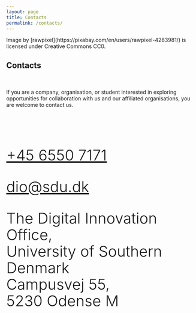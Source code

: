 ```yaml
---
layout: page
title: Contacts
permalink: /contacts/
---
```


<section markdown="0" class="featured-image" style="background-image: url(/assets/images/contacts.jpg)">
<p class="img-license" markdown="1">Image by [rawpixel](https://pixabay.com/en/users/rawpixel-4283981/) is licensed under Creative Commons CC0.</p>
</section>

<section>
<div class="container">
<div class="row">
<div class="col-xs-12" markdown="1">
<h2 style="margin-bottom:50px;">Contacts</h2>

If you are a company, organisation, or student interested in exploring opportunities for collaboration with us and our affiliated organisations, you are welcome to contact us.
</div>
</div>
<style>
.mx-auto {
    margin-right: auto !important;
    margin-left: auto !important;
}

.mb-4 {
    margin-bottom: 1.5rem !important;
}
.mr-3 {
    margin-right: 1rem !important;
}
.d-block {
    display: block !important;
}
.display-4 {
    font-size: 5.5rem;
    font-weight: 300;
    line-height: 1.1;
  }
  .display-2 {
    font-size: 2.5rem;
    font-weight: 300;
    line-height: 1.1;
  }
</style>

  <div style="padding-top:50px; padding-bottom:50px;" class="row">
    <div class="col-xs-3 text-center">
      <div class="icon border-gray d-block mr-3 display-4 mx-auto mb-4"><i class="fa text-secondary fa-phone"></i></div>
      <p class="display-2"><a href="tel:+45-6550-7171">+45 6550 7171</a></p>
    </div>
    <div class="col-xs-3 text-center">
      <div class="icon border-gray d-block mr-3 display-4 mx-auto mb-4"><i class="fa text-secondary fa-at"></i></div>
      <p class="display-2"><a href="mailto:dio@sdu.dk">dio@sdu.dk</a></p>
    </div>
    <div class="col-xs-6 text-center">
      <div class="icon border-gray d-block mr-3 display-4 mx-auto mb-4"><i class="fa text-secondary fa-envelope"></i></div>
      <p class="display-2">
    The Digital Innovation Office,<br>
    University of Southern Denmark<br>
    Campusvej 55,<br> 5230 Odense M</p>
    </div>
  </div>
</div>

</section>